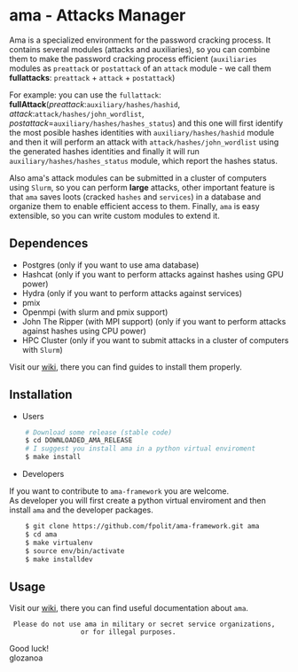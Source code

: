 # ama - Attacks Manager

Ama is a specialized environment for the password cracking process. It contains several modules (attacks and auxiliaries), so you can combine them to make the password cracking process efficient (`auxiliaries` modules as `preattack` or `postattack` of an `attack` module - we call them **fullattacks**: `preattack` + `attack` + `postattack`)

For example: you can use the `fullattack`: **fullAttack**(*preattack*:`auxiliary/hashes/hashid`, *attack*:`attack/hashes/john_wordlist`, *postattack*=`auxiliary/hashes/hashes_status`) and this one will first identify the most posible hashes identities with `auxiliary/hashes/hashid` module and then it will perform an attack with `attack/hashes/john_wordlist` using the generated hashes identities and finally it will run `auxiliary/hashes/hashes_status` module, which report the hashes status.

Also ama's attack modules can be submitted in a cluster of computers using `Slurm`, so you can perform **large** attacks, other important feature is that `ama` saves loots (cracked `hashes` and `services`) in a database and organize them to enable efficient access to them. Finally, `ama` is easy extensible, so you can write custom modules to extend it.

## Dependences
* Postgres (only if you want to use ama database) 
* Hashcat (only if you want to perform attacks against hashes using GPU power)
* Hydra (only if you want to perform attacks against services)
* pmix
* Openmpi (with slurm and pmix support)
* John The Ripper (with MPI support) (only if you want to perform attacks against hashes using CPU power)
* HPC Cluster (only if you want to submit attacks in a cluster of computers with `Slurm`)

Visit our [wiki](https://github.com/fpolit/ama-framework/wiki), there you can find guides to install them properly.


## Installation
* Users

```bash
    # Download some release (stable code)
    $ cd DOWNLOADED_AMA_RELEASE
    # I suggest you install ama in a python virtual enviroment
    $ make install
```

* Developers

If you want to contribute to `ama-framework` you are welcome.   
As developer you will first create a python virtual enviroment 
and then install `ama` and the developer packages.
```bash
    $ git clone https://github.com/fpolit/ama-framework.git ama
    $ cd ama
    $ make virtualenv
    $ source env/bin/activate
    $ make installdev
```

## Usage
Visit our [wiki](https://github.com/fpolit/ama-framework/wiki), there you can find useful documentation about `ama`.  



     Please do not use ama in military or secret service organizations,
                      or for illegal purposes.



Good luck!  
            glozanoa
